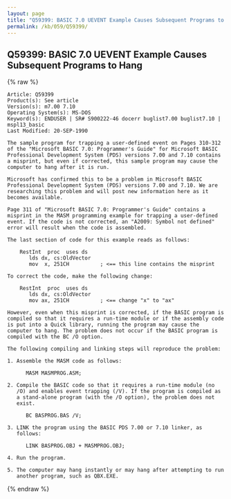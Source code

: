 ```yaml
---
layout: page
title: "Q59399: BASIC 7.0 UEVENT Example Causes Subsequent Programs to Hang"
permalink: /kb/059/Q59399/
---
```


## Q59399: BASIC 7.0 UEVENT Example Causes Subsequent Programs to Hang

{% raw %}

	Article: Q59399
	Product(s): See article
	Version(s): m7.00 7.10
	Operating System(s): MS-DOS
	Keyword(s): ENDUSER | SR# S900222-46 docerr buglist7.00 buglist7.10 | mspl13_basic
	Last Modified: 20-SEP-1990
	
	The sample program for trapping a user-defined event on Pages 310-312
	of the "Microsoft BASIC 7.0: Programmer's Guide" for Microsoft BASIC
	Professional Development System (PDS) versions 7.00 and 7.10 contains
	a misprint, but even if corrected, this sample program may cause the
	computer to hang after it is run.
	
	Microsoft has confirmed this to be a problem in Microsoft BASIC
	Professional Development System (PDS) versions 7.00 and 7.10. We are
	researching this problem and will post new information here as it
	becomes available.
	
	Page 311 of "Microsoft BASIC 7.0: Programmer's Guide" contains a
	misprint in the MASM programming example for trapping a user-defined
	event. If the code is not corrected, an "A2009: Symbol not defined"
	error will result when the code is assembled.
	
	The last section of code for this example reads as follows:
	
	    RestInt  proc  uses ds
	       lds dx, cs:OldVector
	       mov  x, 251CH          ; <== this line contains the misprint
	
	To correct the code, make the following change:
	
	    RestInt  proc  uses ds
	       lds dx, cs:OldVector
	       mov ax, 251CH          ; <== change "x" to "ax"
	
	However, even when this misprint is corrected, if the BASIC program is
	compiled so that it requires a run-time module or if the assembly code
	is put into a Quick library, running the program may cause the
	computer to hang. The problem does not occur if the BASIC program is
	compiled with the BC /O option.
	
	The following compiling and linking steps will reproduce the problem:
	
	1. Assemble the MASM code as follows:
	
	      MASM MASMPROG.ASM;
	
	2. Compile the BASIC code so that it requires a run-time module (no
	   /O) and enables event trapping (/V). If the program is compiled as
	   a stand-alone program (with the /O option), the problem does not
	   exist.
	
	      BC BASPROG.BAS /V;
	
	3. LINK the program using the BASIC PDS 7.00 or 7.10 linker, as
	   follows:
	
	      LINK BASPROG.OBJ + MASMPROG.OBJ;
	
	4. Run the program.
	
	5. The computer may hang instantly or may hang after attempting to run
	   another program, such as QBX.EXE.

{% endraw %}
